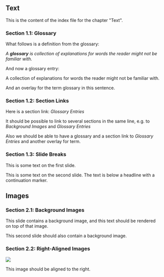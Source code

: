 
## Text 


This is the content of the index file for the chapter "Text".

### Section 1.1: Glossary

What follows is a definition from the glossary:

_A **glossary** is collection of explanations for words the reader might not be familiar with._

And now a glossary entry:

A collection of explanations for words the reader might not be familiar with.

And an overlay for the term glossary in this sentence.


### Section 1.2: Section Links

Here is a section link: _Glossary Entries_

It should be possible to link to several sections in the same line, e.g. to _Background Images_ and _Glossary Entries_

Also we should be able to have a glossary and a section link to _Glossary Entries_ and another overlay for term.

### Section 1.3: Slide Breaks

This is some text on the first slide.



This is some text on the second slide. The text is below a headline with a continuation marker.



## Images 

### Section 2.1: Background Images



This slide contains a background image, and this text should be rendered on top of that image.





This second slide should also contain a background image.


### Section 2.2: Right-Aligned Images

![](img/half.png)

This image should be aligned to the right.


